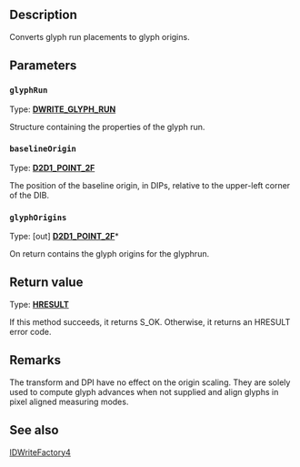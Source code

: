## Description

Converts glyph run placements to glyph origins.

## Parameters

### `glyphRun`

Type: **[DWRITE_GLYPH_RUN](https://learn.microsoft.com/windows/win32/api/dwrite/ns-dwrite-dwrite_glyph_run)**

Structure containing the properties of the glyph run.

### `baselineOrigin`

Type: **[D2D1_POINT_2F](https://learn.microsoft.com/windows/win32/Direct2D/d2d1-point-2f)**

The position of the baseline origin, in DIPs, relative to the upper-left corner of the DIB.

### `glyphOrigins`

Type: [out] **[D2D1_POINT_2F](https://learn.microsoft.com/windows/win32/Direct2D/d2d1-point-2f)***

On return contains the glyph origins for the glyphrun.

## Return value

Type: **[HRESULT](https://learn.microsoft.com/windows/win32/com/structure-of-com-error-codes)**

If this method succeeds, it returns S_OK. Otherwise, it returns an HRESULT error code.

## Remarks

The transform and DPI have no effect on the origin scaling. They are solely used to compute glyph advances when not supplied and align glyphs in pixel aligned measuring modes.

## See also

[IDWriteFactory4](https://learn.microsoft.com/windows/win32/api/dwrite_3/nn-dwrite_3-idwritefactory4)